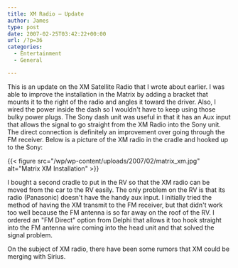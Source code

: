```yaml
---
title: XM Radio – Update
author: James
type: post
date: 2007-02-25T03:42:22+00:00
url: /?p=36
categories:
  - Entertainment
  - General

---
```

This is an update on the XM Satellite Radio that I wrote about earlier. I was able to improve the installation in the Matrix by adding a bracket that mounts it to the right of the radio and angles it toward the driver. Also, I wired the power inside the dash so I wouldn't have to keep using those bulky power plugs. The Sony dash unit was useful in that it has an Aux input that allows the signal to go straight from the XM Radio into the Sony unit. The direct connection is definitely an improvement over going through the FM receiver. Below is a picture of the XM radio in the cradle and hooked up to the Sony:

{{< figure src="/wp/wp-content/uploads/2007/02/matrix_xm.jpg" alt="Matrix XM Installation" >}}

I bought a second cradle to put in the RV so that the XM radio can be moved from the car to the RV easily. The only problem on the RV is that its radio (Panasonic) doesn't have the handy aux input. I initially tried the method of having the XM transmit to the FM receiver, but that didn't work too well because the FM antenna is so far away on the roof of the RV. I ordered an "FM Direct" option from Delphi that allows it too hook straight into the FM antenna wire coming into the head unit and that solved the signal problem.

On the subject of XM radio, there have been some rumors that XM could be merging with Sirius.
